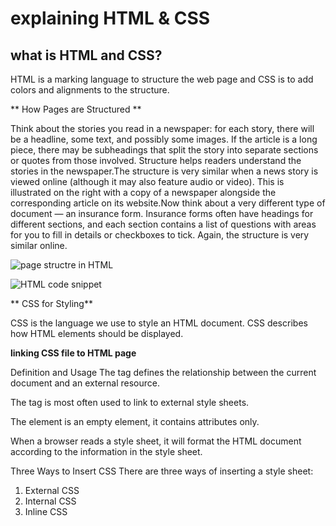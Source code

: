 # explaining HTML & CSS
## what is HTML and CSS?
HTML is a marking language to structure the web page and CSS is to add colors and alignments to the structure.

** How Pages are Structured **

Think about the stories you read in a newspaper: for each story, there will be a headline, some text, and possibly some images. If the  article is a long piece, there may be subheadings that split the story into separate sections or quotes from those involved. Structure helps readers understand the stories in the newspaper.The structure is very similar when a news story is viewed online (although it may also feature audio or video). This is illustrated on the right with a copy of a newspaper alongside the corresponding article on its website.Now think about a very different type of document — an insurance form. Insurance forms often have headings for different sections, and each section contains a list of questions with areas for you to fill in details or checkboxes to tick. Again, the structure is very similar online.

![page structre in HTML](https://qatechhub.com/wp-content/uploads/2016/09/BasicHtmlStructure.png)

![HTML code snippet](https://i.stack.imgur.com/HldY2.png)

** CSS for Styling**

CSS is the language we use to style an HTML document.
CSS describes how HTML elements should be displayed.

**linking CSS file to HTML page**

Definition and Usage
The <link> tag defines the relationship between the current document and an external resource.

The <link> tag is most often used to link to external style sheets.

The <link> element is an empty element, it contains attributes only.

When a browser reads a style sheet, it will format the HTML document according to the information in the style sheet.

Three Ways to Insert CSS
There are three ways of inserting a style sheet:

1. External CSS
2. Internal CSS
3. Inline CSS